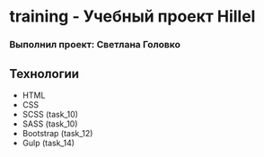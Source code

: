 # training - Учебный проект Hillel

### Выполнил проект: Светлана Головко

## Технологии

- HTML
- CSS
- SCSS (task_10)
- SASS (task_10)
- Bootstrap (task_12)
- Gulp (task_14)
